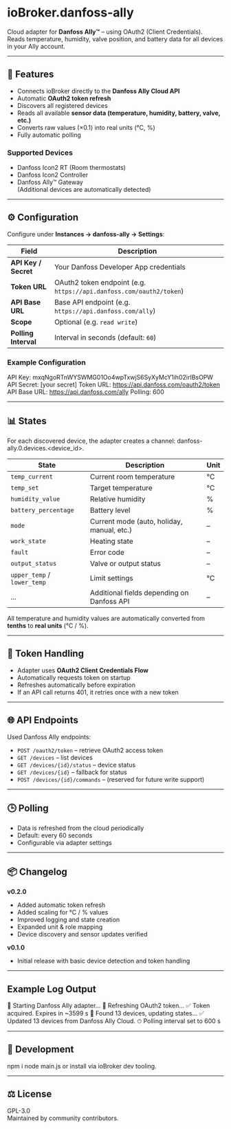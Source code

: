 # ioBroker.danfoss-ally
Cloud adapter for **Danfoss Ally™** – using OAuth2 (Client Credentials).  
Reads temperature, humidity, valve position, and battery data for all devices in your Ally account.

---

## 🔧 Features
- Connects ioBroker directly to the **Danfoss Ally Cloud API**
- Automatic **OAuth2 token refresh**
- Discovers all registered devices
- Reads all available **sensor data (temperature, humidity, battery, valve, etc.)**
- Converts raw values (×0.1) into real units (°C, %)
- Fully automatic polling

### Supported Devices
- Danfoss Icon2 RT (Room thermostats)
- Danfoss Icon2 Controller
- Danfoss Ally™ Gateway  
(Additional devices are automatically detected)

---

## ⚙️ Configuration
Configure under **Instances → danfoss-ally → Settings**:

| Field | Description |
|--------|--------------|
| **API Key / Secret** | Your Danfoss Developer App credentials |
| **Token URL** | OAuth2 token endpoint (e.g. `https://api.danfoss.com/oauth2/token`) |
| **API Base URL** | Base API endpoint (e.g. `https://api.danfoss.com/ally`) |
| **Scope** | Optional (e.g. `read write`) |
| **Polling Interval** | Interval in seconds (default: `60`) |

### Example Configuration
API Key:      mxqNgoRTnWYSWMG01Oo4wpTxwjS6SyXyMcY1ih02irIBsOPW
API Secret:   [your secret]
Token URL:    https://api.danfoss.com/oauth2/token
API Base URL: https://api.danfoss.com/ally
Polling:      600

---

## 📊 States
For each discovered device, the adapter creates a channel:
danfoss-ally.0.devices.<device_id>.

| State | Description | Unit |
|--------|--------------|------|
| `temp_current` | Current room temperature | °C |
| `temp_set` | Target temperature | °C |
| `humidity_value` | Relative humidity | % |
| `battery_percentage` | Battery level | % |
| `mode` | Current mode (auto, holiday, manual, etc.) | – |
| `work_state` | Heating state | – |
| `fault` | Error code | – |
| `output_status` | Valve or output status | – |
| `upper_temp` / `lower_temp` | Limit settings | °C |
| ... | Additional fields depending on Danfoss API | – |

All temperature and humidity values are automatically converted from **tenths** to **real units** (°C / %).

---

## 🧠 Token Handling
- Adapter uses **OAuth2 Client Credentials Flow**
- Automatically requests token on startup
- Refreshes automatically before expiration
- If an API call returns 401, it retries once with a new token

---

## 🌐 API Endpoints
Used Danfoss Ally endpoints:
- `POST /oauth2/token` – retrieve OAuth2 access token
- `GET /devices` – list devices
- `GET /devices/{id}/status` – device status
- `GET /devices/{id}` – fallback for status
- `POST /devices/{id}/commands` – (reserved for future write support)

---

## 🕒 Polling
- Data is refreshed from the cloud periodically  
- Default: every 60 seconds  
- Configurable via adapter settings  

---

## 📦 Changelog

**v0.2.0**
- Added automatic token refresh
- Added scaling for °C / % values
- Improved logging and state creation
- Expanded unit & role mapping
- Device discovery and sensor updates verified

**v0.1.0**
- Initial release with basic device detection and token handling

---

## Example Log Output
🔄 Starting Danfoss Ally adapter…
🔑 Refreshing OAuth2 token…
✅ Token acquired. Expires in ~3599 s
📡 Found 13 devices, updating states…
✅ Updated 13 devices from Danfoss Ally Cloud.
⏱ Polling interval set to 600 s

---

## 🧩 Development
npm i
node main.js
or install via ioBroker dev tooling.

---

## ⚖️ License
GPL-3.0  
Maintained by community contributors.